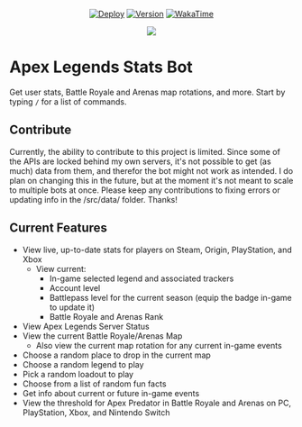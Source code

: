 <div align="center">

[![Deploy](https://img.shields.io/github/actions/workflow/status/stryderdev/apexstats/deploy.yaml?branch=prod&label=Deploy)](https://img.shields.io/github/actions/workflow/status/stryderdev/apexstats/deploy.yaml?branch=prod&label=Deploy)
[![Version](https://img.shields.io/github/package-json/v/stryderdev/apexstats?label=Version)](https://img.shields.io/github/package-json/v/stryderdev/apexstats?lavel=Version)
[![WakaTime](https://wakatime.com/badge/github/StryderDev/ApexStats.svg)](https://wakatime.com/badge/github/StryderDev/ApexStats.svg)

</div>

<p align="center">
    <img src="https://repobeats.axiom.co/api/embed/1155b47e64fbd1bede07234f9c015bd80baf61c3.svg">
</p>

# Apex Legends Stats Bot

Get user stats, Battle Royale and Arenas map rotations, and more. Start by typing `/` for a list of commands.

## Contribute

Currently, the ability to contribute to this project is limited. Since some of the APIs are locked behind my own servers, it's not possible to get (as much) data from them, and therefor the bot might not work as intended. I do plan on changing this in the future, but at the moment it's not meant to scale to multiple bots at once. Please keep any contributions to fixing errors or updating info in the /src/data/ folder. Thanks!

## Current Features

-   View live, up-to-date stats for players on Steam, Origin, PlayStation, and Xbox
    -   View current:
        -   In-game selected legend and associated trackers
        -   Account level
        -   Battlepass level for the current season (equip the badge in-game to update it)
        -   Battle Royale and Arenas Rank
-   View Apex Legends Server Status
-   View the current Battle Royale/Arenas Map
    -   Also view the current map rotation for any current in-game events
-   Choose a random place to drop in the current map
-   Choose a random legend to play
-   Pick a random loadout to play
-   Choose from a list of random fun facts
-   Get info about current or future in-game events
-   View the threshold for Apex Predator in Battle Royale and Arenas on PC, PlayStation, Xbox, and Nintendo Switch
